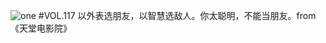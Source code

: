 ![one](http://image.wufazhuce.com/FvZIjUD-ktgZ0m73zpQgfmjJ3h74)
#VOL.117
以外表选朋友，以智慧选敌人。你太聪明，不能当朋友。from 《天堂电影院》